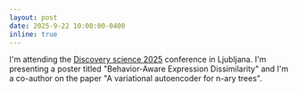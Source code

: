 ```yaml
---
layout: post
date: 2025-9-22 10:00:00-0400
inline: true
---
```


I'm attending the [Discovery science 2025](https://ds2025.ijs.si/) conference in Ljubljana. I'm presenting a poster titled "Behavior-Aware Expression Dissimilarity" and I'm a co-author on the paper "A variational autoencoder for n-ary trees".